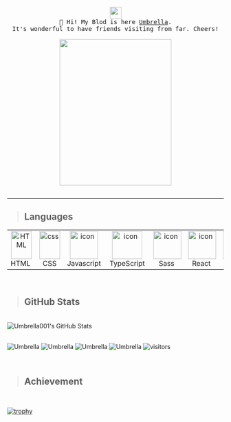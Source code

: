 <p align="center">
  <img src="https://i0.hdslb.com/bfs/article/ece88f44eabb9d7768ec0fa80b09f810a53040b4.gif" width="27px">
  <br>
  <samp>
    📔 Hi! My Blod is here <a href="https://blog.csdn.net/Umbrella_Um?type=blog">Umbrella</a>.
    <br>It's wonderful to have friends visiting from far. Cheers! <br><br>
    <img src="https://i0.hdslb.com/bfs/article/7c35e602bd6fd1fe9ba105c5fb5613b9ed9e735f.jpg@942w_1335h_progressive.webp" width="260px" height="340px" align="center">
    <br><br>
    <hr>
  </samp>
</p>

> ## Languages

<table>
  <tr>
  <td align="center"  width="96">
        <img src="https://skillicons.dev/icons?i=html" width="48" height="65" alt="HTML" />
      <br>HTML&nbsp; 
    </td>
    <td align="center" width="96">
        <img src="https://skillicons.dev/icons?i=css" width="48" height="65" alt="css" />
      <br>&nbsp;&nbsp;CSS&nbsp;&nbsp; 
    </td>
    <td align="center" width="96">
        <img src="https://techstack-generator.vercel.app/js-icon.svg" alt="icon" width="65" height="65" />
      <br>Javascript
    </td>
    <td align="center" width="96">
      <a href="#macropower-tech">
        <img src="https://techstack-generator.vercel.app/ts-icon.svg" alt="icon" width="70" height="65" />
      </a>
      <br>&nbsp;TypeScript&nbsp;
    </td>
    <td align="center" width="96">
        <img src="https://techstack-generator.vercel.app/sass-icon.svg" alt="icon" width="65" height="65" />
      <br>&nbsp;Sass&nbsp;&nbsp;
    </td>
    <td align="center" width="96">
        <img src="https://techstack-generator.vercel.app/react-icon.svg" alt="icon" width="65" height="65" />
      <br>&nbsp;React&nbsp;&nbsp;
    </td>
    <td align="center" width="96">
        <img src="https://techstack-generator.vercel.app/nginx-icon.svg" alt="icon" width="65" height="65" />
      <br>&nbsp;Node&nbsp;&nbsp;
    </td>
    <td align="center" width="96">
        <img src="https://techstack-generator.vercel.app/docker-icon.svg" alt="icon" width="65" height="65" />
      <br>Docker
    </td>
    <td align="center" width="80"> 
        <img src="https://techstack-generator.vercel.app/webpack-icon.svg" width="50" height="65" alt="Git" />
      <br>Webpack
    </td>
  </tr>
  </table>
  <br>

<!--
![JavaScript](https://img.shields.io/badge/JavaScript-gray?style=flat-square&logo=JavaScript)
![TypeScript](https://img.shields.io/badge/TypeScript-gray?style=flat-square&logo=TypeScript)
![Vue](https://img.shields.io/badge/Vue.js-gray?style=flat-square&logo=Vue.js)
![React](https://img.shields.io/badge/React-gray?style=flat-square&logo=React)
![Sass](https://img.shields.io/badge/Sass-gray?style=flat-square&logo=Sass)
![Node.js](https://img.shields.io/badge/Node.js-gray?style=flat-square&logo=Node.js)
![Webpack](https://img.shields.io/badge/Webpack-gray?style=flat-square&logo=Webpack) -->

<!-- <span>
  <img src="https://github-readme-stats.vercel.app/api/top-langs/?username=Umbrella001&layout=compact" alt="Top Langs" />
</span> -->

> ## GitHub Stats

<br>

<span>
  <img src="https://github-readme-stats.vercel.app/api?username=Umbrella001&show_icons=true&theme=radical" alt="Umbrella001's GitHub Stats" />
</span>
<br /><br />

![Umbrella](https://badges.strrl.dev/years/Umbrella001?style=flat-square&logo=Ulule&color=0052CC&logoColor=FFA200&label=coder_高龄)
![Umbrella](https://badges.strrl.dev/repos/Umbrella001?style=flat-square&logo=Grafana&color=0052CC&logoColor=FFA200&label=repos)
![Umbrella](https://badges.strrl.dev/commits/all/Umbrella001?style=flat-square&logo=ChakraUI&color=0052CC&logoColor=FFA200&label=commits)
![Umbrella](https://badges.strrl.dev/contributions/all/Umbrella001?style=flat-square&logo=PlayerFM&color=0052CC&logoColor=FFA200&label=contributions)
![visitors](https://visitor-badge.glitch.me/badge?page_id=Umbrella001&left_color=gray&right_color=blue)

<br>

> ## Achievement

<br>

[![trophy](https://github-profile-trophy.vercel.app/?username=Umbrella001&row=1&margin-w=40)](https://github.com/ryo-ma/github-profile-trophy)
